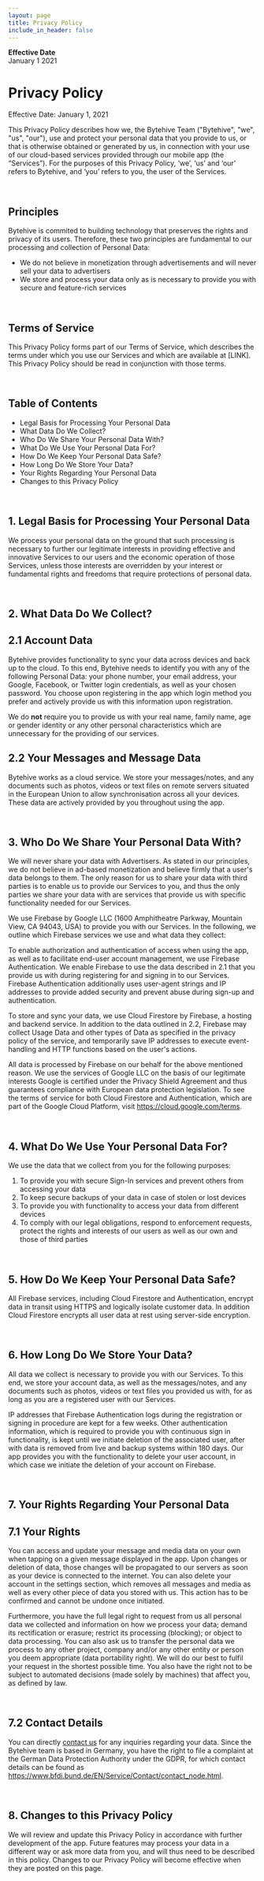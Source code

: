 ```yaml
---
layout: page
title: Privacy Policy
include_in_header: false
---
```


**Effective Date**  
January 1 2021

# Privacy Policy

Effective Date: January 1, 2021

This Privacy Policy describes how we, the Bytehive Team ("Bytehive", "we", "us", "our"), use and protect your personal data that you provide to us, or that is otherwise obtained or generated by us, in connection with your use of our cloud-based services provided through our mobile app (the “Services”). For the purposes of this Privacy Policy, ‘we’, ‘us’ and ‘our’ refers to Bytehive, and ‘you’ refers to you, the user of the Services.


<br>

## Principles

Bytehive is commited to building technology that preserves the rights and privacy of its users. Therefore, these two principles are fundamental to our processing and collection of Personal Data:

* We do not believe in monetization through advertisements and will never sell your data to advertisers
* We store and process your data only as is necessary to provide you with secure and feature-rich services


<br>

## Terms of Service

This Privacy Policy forms part of our Terms of Service, which describes the terms under which you use our Services and which are available at [LINK]. This Privacy Policy should be read in conjunction with those terms.


<br>

## Table of Contents

* Legal Basis for Processing Your Personal Data
* What Data Do We Collect?
* Who Do We Share Your Personal Data With?
* What Do We Use Your Personal Data For?
* How Do We Keep Your Personal Data Safe?
* How Long Do We Store Your Data?
* Your Rights Regarding Your Personal Data
* Changes to this Privacy Policy


<br>

## 1. Legal Basis for Processing Your Personal Data

We process your personal data on the ground that such processing is necessary to further our legitimate interests in providing effective and innovative Services to our users and the economic operation of those Services, unless those interests are overridden by your interest or fundamental rights and freedoms that require protections of personal data.


<br>

## 2. What Data Do We Collect? 

## 2.1 Account Data

Bytehive provides functionality to sync your data across devices and back up to the cloud. To this end, Bytehive needs to identify you with any of the following Personal Data: your phone number, your email address, your Google, Facebook, or Twitter login credentials, as well as your chosen password. You choose upon registering in the app which login method you prefer and actively provide us with this information upon registration. 

We do __not__ require you to provide us with your real name, family name, age or gender identity or any other personal characteristics which are unnecessary for the providing of our services.

## 2.2 Your Messages and Message Data

Bytehive works as a cloud service. We store your messages/notes, and any documents such as photos, videos or text files on remote servers situated in the European Union to allow synchronisation across all your devices. These data are actively provided by you throughout using the app.


<br>

## 3. Who Do We Share Your Personal Data With?

We will never share your data with Advertisers. As stated in our principles, we do not believe in ad-based monetization and believe firmly that a user's data belongs to them. The only reason for us to share your data with third parties is to enable us to provide our Services to you, and thus the only parties we share your data with are services that provide us with specific functionality needed for our Services.

We use Firebase by Google LLC (1600 Amphitheatre Parkway, Mountain View, CA 94043, USA) to provide you with our Services. In the following, we outline which Firebase services we use and what data they collect:

To enable authorization and authentication of access when using the app, as well as to facilitate end-user account management, we use Firebase Authentication. We enable Firebase to use the data described in 2.1 that you provide us with during registering for and signing in to our Services. Firebase Authentication additionally uses user-agent strings and IP addresses to provide added security and prevent abuse during sign-up and authentication.

To store and sync your data, we use Cloud Firestore by Firebase, a hosting and backend service. In addition to the data outlined in 2.2, Firebase may collect Usage Data and other types of Data as specified in the privacy policy of the service, and temporarily save IP addresses to execute event-handling and HTTP functions based on the user's actions. 

All data is processed by Firebase on our behalf for the above mentioned reason. We use the services of Google LLC on the basis of our legitimate interests Google is certified under the Privacy Shield Agreement and thus guarantees compliance with European data protection legislation. To see the terms of service for both Cloud Firestore and Authentication, which are part of the Google Cloud Platform, visit https://cloud.google.com/terms.


<br>

## 4. What Do We Use Your Personal Data For?

We use the data that we collect from you for the following purposes:

1. To provide you with secure Sign-In services and prevent others from accessing your data
2. To keep secure backups of your data in case of stolen or lost devices
3. To provide you with functionality to access your data from different devices
4. To  comply with our legal obligations, respond to enforcement requests, protect the rights and interests of our users as well as our own and those of third parties


<br>

## 5. How Do We Keep Your Personal Data Safe?

All Firebase services, including Cloud Firestore and Authentication, encrypt data in transit using HTTPS and logically isolate customer data. In addition Cloud Firestore encrypts all user data at rest using server-side encryption.


<br>

## 6. How Long Do We Store Your Data?

All data we collect is necessary to provide you with our Services. To this end, we store your account data, as well as the messages/notes, and any documents such as photos, videos or text files you provided us with, for as long as you are a registered user with our Services.

IP addresses that Firebase Authentication logs during the registration or signing in procedure are kept for a few weeks. Other authentication information, which is required to provide you with continuous sign in functionality, is kept until we initiate deletion of the associated user, after with data is removed from live and backup systems within 180 days. Our app provides you with the functionality to delete your user account, in which case we initiate the deletion of your account on Firebase. 


<br>

## 7. Your Rights Regarding Your Personal Data

## 7.1 Your Rights

You can access and update your message and media data on your own when tapping on a given message displayed in the app. Upon changes or deletion of data, those changes will be propagated to our servers as soon as your device is connected to the internet. You can also delete your account in the settings section, which removes all messages and media as well as every other piece of data you stored with us. This action has to be confirmed and cannot be undone once initiated.

Furthermore, you have the full legal right to request from us all personal data we collected and information on how we process your data; demand its rectification or erasure; restrict its processing (blocking); or object to data processing. You can also ask us to transfer the personal data we process to any other project, company and/or any other entity or person you deem appropriate (data portability right). We will do our best to fulfil your request in the shortest possible time. You also have the right not to be subject to automated decisions (made solely by machines) that affect you, as defined by law.


<br>

## 7.2 Contact Details

You can directly [contact us](mailto:bytehive.io@gmail.com) for any inquiries regarding your data. Since the Bytehive team is based in Germany, you have the right to file a complaint at the German Data Protection Authority under the GDPR, for which contact details can be found as https://www.bfdi.bund.de/EN/Service/Contact/contact_node.html.


<br>

## 8. Changes to this Privacy Policy

We will review and update this Privacy Policy in accordance with further development of the app. Future features may process your data in a different way or ask more data from you, and will thus need to be described in this policy. Changes to our Privacy Policy will become effective when they are posted on this page.